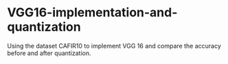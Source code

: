 # VGG16-implementation-and-quantization
Using the dataset CAFIR10 to implement VGG 16 and compare the accuracy before and after quantization.
